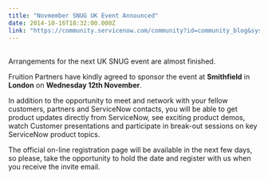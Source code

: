 ```yaml
---
title: "Novmember SNUG UK Event Announced"
date: 2014-10-16T18:32:00.000Z
link: "https://community.servicenow.com/community?id=community_blog&sys_id=343e2e6ddbd0dbc01dcaf3231f961932"
---
```

<p><br/>Arrangements for the next UK SNUG event are almost finished.</p><p></p><p>Fruition Partners have kindly agreed to sponsor the event at <strong>Smithfield</strong> in <strong>London</strong> on <strong>Wednesday 12th November</strong>.</p><p></p><p>In addition to the opportunity to meet and network with your fellow customers, partners and ServiceNow contacts, you will be able to get product updates directly from ServiceNow, see exciting product demos,   watch Customer presentations and participate in break-out sessions on key ServiceNow product topics.</p><p></p><p>The official on-line registration page will be available in the next few days, so please, take the opportunity to hold the date and register with us when you receive the invite email.</p>